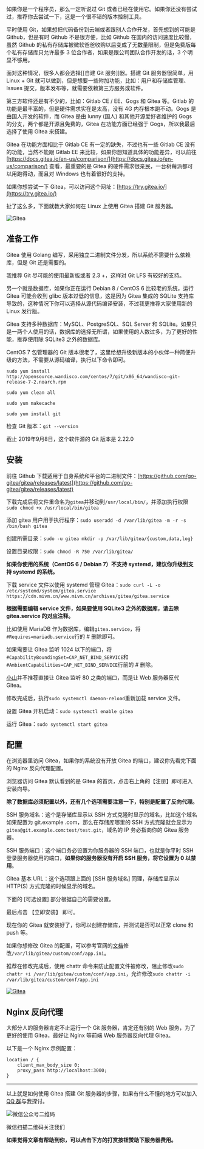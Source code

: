 如果你是一个程序员，那么一定听说过 Git 或者已经在使用它。如果你还没有尝试过，推荐你去尝试一下，这是一个很不错的版本控制工具。

平时使用 Git，如果想把代码备份到云端或者跟别人合作开发，首先想到的可能是 Github，但是有时 Github 不是很方便，比如 Github 在国内的访问速度比较慢，虽然 Github 的私有存储库被微软爸爸收购以后变成了无数量限制，但是免费版每个私有存储库只允许最多 3 位合作者，如果是跟公司团队合作开发的话，3 个明显不够用。

面对这种情况，很多人都会选择[[自建 Git 服务]]器。搭建 Git 服务器很简单，用 Linux + Git 就可以做到，但是想要一些附加功能，比如：用户和存储库管理、Issues 提交，版本发布等，就需要依赖第三方服务或软件。

第三方软件还是有不少的，比如：Gitlab CE / EE、Gogs 和 Gitea 等。Gitlab 的功能是最丰富的，但是硬件需求实在是太高，没有 4G 内存根本跑不动。Gogs 是由国人开发的软件，而 Gitea 是由 lunny (国人) 和其他开源爱好者维护的 Gogs 的分支，两个都是开源且免费的，Gitea 在功能方面已经强于 Gogs，所以我最后选择了使用 Gitea 来搭建。

Gitea 在功能方面相比于 Gitlab CE 有一定的缺失，不过也有一些 Gitlab CE 没有的功能，当然不能跟 Gitlab EE 来比较，如果你想知道具体的功能差异，可以前往 [https://docs.gitea.io/en-us/comparison/](https://docs.gitea.io/en-us/comparison/) 查看，最重要的是 Gitea 的硬件需求很亲民，一台树莓派都可以用跑得动，而且对 Windows 也有着很好的支持。

如果你想尝试一下 Gitea，可以访问这个网址：[https://try.gitea.io/](https://try.gitea.io/)

扯了这么多，下面就教大家如何在 Linux 上使用 Gitea 搭建 Git 服务器。

![Gitea](https://cdn.mivm.cn/www.mivm.cn/archives/gitea/index.png)

## 准备工作

Gitea 使用 Golang 编写，采用独立二进制文件分发，所以系统不需要什么依赖库，但是 Git 还是需要的。

我推荐 Git 尽可能的使用最新版或者 2.3 +，这样对 Git LFS 有较好的支持。

另一个就是数据库，如果你正在运行 Debian 8 / CentOS 6 比较老的系统，运行 Gitea 可能会收到 glibc 版本过低的信息，这是因为 Gitea 集成的 SQLite 支持库导致的，这种情况下你可以选择从源代码编译安装，不过我更推荐大家使用新的 Linux 发行版。

Gitea 支持多种数据库：MySQL、PostgreSQL、SQL Server 和 SQLite。如果只是一两个人使用的话，数据库的选择无所谓，如果使用的人数过多，为了更好的性能，推荐使用除 SQLite3 之外的数据库。

CentOS 7 包管理器的 Git 版本很老了，这里给想升级新版本的小伙伴一种简便升级的方法，不需要从源码编译，执行以下命令即可。

`sudo yum install http://opensource.wandisco.com/centos/7/git/x86_64/wandisco-git-release-7-2.noarch.rpm`

`sudo yum clean all`

`sudo yum makecache`

`sudo yum install git`

检查 Git 版本：`git --version`

截止 2019年9月8日，这个软件源的 Git 版本是 2.22.0

## 安装

前往 Github 下载适用于自身系统和平台的二进制文件：[https://github.com/go-gitea/gitea/releases/latest](https://github.com/go-gitea/gitea/releases/latest)

下载完成后将文件重命名为`gitea`并移动到`/usr/local/bin/`，并添加执行权限`sudo chmod +x /usr/local/bin/gitea`

添加 gitea 用户用于执行程序：`sudo useradd -d /var/lib/gitea -m -r -s /bin/bash gitea`

创建所需目录：`sudo -u gitea mkdir -p /var/lib/gitea/{custom,data,log}`

设置目录权限：`sudo chmod -R 750 /var/lib/gitea/`

**如果你使用的系统（CentOS 6 / Debian 7）不支持 systemd，建议你升级到支持 systemd 的系统。**

下载 service 文件以使用 systemd 管理 Gitea：`sudo curl -L -o /etc/systemd/system/gitea.service https://cdn.mivm.cn/www.mivm.cn/archives/gitea/gitea.service`

**根据需要编辑 service 文件，如果要使用 SQLite3 之外的数据库，请去除 gitea.service 的对应注释。**

比如使用 MariaDB 作为数据库，编辑`gitea.service`，将`#Requires=mariadb.service`行的 # 删除即可。

如果需要让 Gitea 监听 1024 以下的端口，将`#CapabilityBoundingSet=CAP_NET_BIND_SERVICE`和`#AmbientCapabilities=CAP_NET_BIND_SERVICE`行前的 # 删除。

[小山](https://github.com/Hill-98)并不推荐直接让 Gitea 监听 80 之类的端口，而是让 Web 服务器反代 Gitea。

修改完成后，执行`sudo systemctl daemon-reload`重新加载 service 文件。

设置 Gitea 开机启动：`sudo systemctl enable gitea`

运行 Gitea：`sudo systemctl start gitea`

## 配置

在浏览器里访问 Gitea，如果你的系统没有开放 Gitea 的端口，建议你先看完下面的 Nginx 反向代理配置。

浏览器访问 Gitea 默认看到的是 Gitea 的首页，点击右上角的【注册】即可进入安装向导。

**除了数据库必须配置以外，还有几个选项需要注意一下，特别是配置了反向代理。**

SSH 服务域名：这个是存储库显示以 SSH 方式克隆时显示的域名，比如这个域名如果配置为 git.example .com，那么在存储库哪里的 SSH 方式克隆就会显示为`gitea@git.example.com:test/test.git`，域名的 IP 务必指向你的 Gitea 服务器。

SSH 服务端口：这个端口务必设置为你服务器的 SSH 端口，也就是你平时 SSH 登录服务器使用的端口，**如果你的服务器没有开启 SSH 服务，将它设置为 0 以禁用**。

Gitea 基本 URL：这个选项跟上面的 \[SSH 服务域名\] 同理，存储库显示以 HTTP(S) 方式克隆的时候显示的域名。

下面的 \[可选设置\] 部分根据自己的需要设置。

最后点击 【立即安装】 即可。

现在你的 Gitea 就安装好了，你可以创建存储库，并测试是否可以正常 clone 和 push 等。

如果你想修改 Gitea 的配置，可以参考官网的[文档](https://docs.gitea.io/en-us/config-cheat-sheet/)修改`/var/lib/gitea/custom/conf/app.ini`。

推荐在修改完成后，使用 chattr 命令来防止配置文件被修改，阻止修改`sudo chattr +i /var/lib/gitea/custom/conf/app.ini`，允许修改`sudo chattr -i /var/lib/gitea/custom/conf/app.ini`

[![Gitea](https://cdn.mivm.cn/www.mivm.cn/archives/gitea/01.jpg)](https://cdn.mivm.cn/www.mivm.cn/archives/gitea/01.jpg)

## Nginx 反向代理

大部分人的服务器肯定不止运行一个 Git 服务器，肯定还有别的 Web 服务，为了更好的使用 Gitea，最好让 Nginx 等前端 Web 服务器反向代理 Gitea。

以下是一个 Nginx 示例配置：

```
location / {
    client_max_body_size 0;
    proxy_pass http://localhost:3000;
}

```

___

以上就是如何使用 Gitea 搭建 Git 服务器的步骤，如果有什么不懂的地方可以加入 [QQ 群](https://jq.qq.com/?_wv=1027&k=46T5isq)与我探讨。

![微信公众号二维码](https://cdn.mivm.cn/www.mivm.cn/images/WeChat_Subscription.jpg)

微信扫描二维码关注我们

**如果觉得文章有帮助到你，可以点击下方的打赏按钮赞助下服务器费用。**
